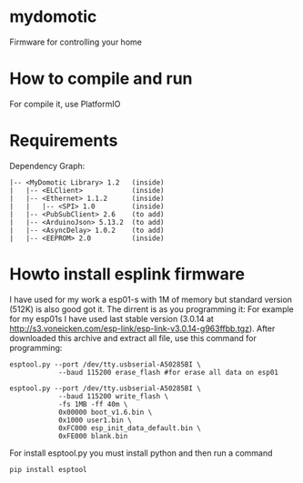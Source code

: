 # mydomotic
Firmware for controlling your home
# How to compile and run
For compile it, use PlatformIO

# Requirements

Dependency Graph:
```
|-- <MyDomotic Library> 1.2   (inside)
|   |-- <ELClient>            (inside)
|   |-- <Ethernet> 1.1.2      (inside)
|   |   |-- <SPI> 1.0         (inside)
|   |-- <PubSubClient> 2.6    (to add)
|   |-- <ArduinoJson> 5.13.2  (to add)
|   |-- <AsyncDelay> 1.0.2    (to add)
|   |-- <EEPROM> 2.0          (inside)
```

# Howto install esplink firmware

I have used for my work a esp01-s with 1M of memory but standard version (512K) is also good got it. The dirrent is as you programming it: For example for my esp01s I have used last stable version (3.0.14 at http://s3.voneicken.com/esp-link/esp-link-v3.0.14-g963ffbb.tgz). After downloaded this archive and extract all file, use this command for programming:

```
esptool.py --port /dev/tty.usbserial-A50285BI \
            --baud 115200 erase_flash #for erase all data on esp01
            
esptool.py --port /dev/tty.usbserial-A50285BI \
            --baud 115200 write_flash \
            -fs 1MB -ff 40m \
            0x00000 boot_v1.6.bin \
            0x1000 user1.bin \
            0xFC000 esp_init_data_default.bin \
            0xFE000 blank.bin
```

For install esptool.py you must install python and then run a command
```
pip install esptool
```
